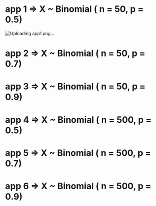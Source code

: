  # app 1 => X ~ Binomial ( n = 50, p = 0.5)
 ![Uploading app1.png…]()
 # app 2 => X ~ Binomial ( n = 50, p = 0.7)
 
 # app 3 => X ~ Binomial ( n = 50, p = 0.9)
 # app 4 => X ~ Binomial ( n = 500, p = 0.5)
 # app 5 => X ~ Binomial ( n = 500, p = 0.7)
 # app 6 => X ~ Binomial ( n = 500, p = 0.9)
